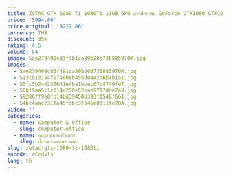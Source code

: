 ```yaml
---
title: ZOTAC GTX 1080 Ti 1080Ti 11GB GPU กราฟิกการ์ด GeForce GTX1080 GTX1080Ti การ์ด NVIDIA สำหรับเล่นเกมคอมพิวเตอร์เดสก์ท็อป PC DVI
price: '5994.86'
price_original: '9222.86'
currency: THB
discount: 35%
rating: 4.5
volume: 84
image: Sae279499c83f481ca89b20d736885970M.jpg
images:
  - Sae279499c83f481ca89b20d736885970M.jpg
  - S13c913154f974608b455de442b6b1b1a1.jpg
  - S5fc5b244235641e4ba1bbec07b4749feT.jpg
  - S0bf9aa5c1c014d258e52bae9717dde7aX.jpg
  - S9286ff9e0fd14bd39454d393f1548f66I.jpg
  - S4bc4aac231fa45fdbc3f946e0311fe78A.jpg
video: ''
categories:
  - name: Computer & Office
    slug: computer-office
  - name: อุปกรณ์คอมพิวเตอร์
    slug: ปกรณ-คอมพ-วเตอร
slug: zotac-gtx-1080-ti-1080ti
encode: oCcdvls
lang: th
---
```

  